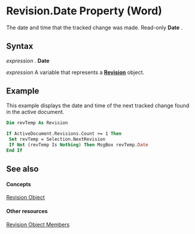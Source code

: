 
# Revision.Date Property (Word)

The date and time that the tracked change was made. Read-only  **Date** .


## Syntax

 _expression_ . **Date**

 _expression_ A variable that represents a **[Revision](e6f64467-a438-88f1-60f9-975365a1430e.md)** object.


## Example

This example displays the date and time of the next tracked change found in the active document.


```vb
Dim revTemp As Revision 
 
If ActiveDocument.Revisions.Count >= 1 Then 
 Set revTemp = Selection.NextRevision 
 If Not (revTemp Is Nothing) Then MsgBox revTemp.Date 
End If
```


## See also


#### Concepts


[Revision Object](e6f64467-a438-88f1-60f9-975365a1430e.md)
#### Other resources


[Revision Object Members](97eb185c-125a-1c5f-6f54-157fd5bbf355.md)
